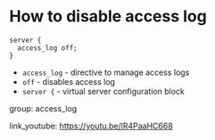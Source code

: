 # How to disable access log

```nginx
server {
  access_log off;
}
```

- `access_log` - directive to manage access logs
- `off` - disables access log
- `server {` - virtual server configuration block 

group: access_log


link_youtube: https://youtu.be/lR4PaaHC668
